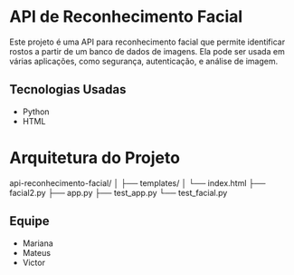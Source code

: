 # API de Reconhecimento Facial

Este projeto é uma API para reconhecimento facial que permite identificar rostos a partir de um banco de dados de imagens. Ela pode ser usada em várias aplicações, como segurança, autenticação, e análise de imagem.


## Tecnologias Usadas

- Python
- HTML

# Arquitetura do Projeto
api-reconhecimento-facial/
│
├── templates/
│   └── index.html
├── facial2.py
├── app.py
├── test_app.py
└── test_facial.py

## Equipe
- Mariana
- Mateus
- Victor
